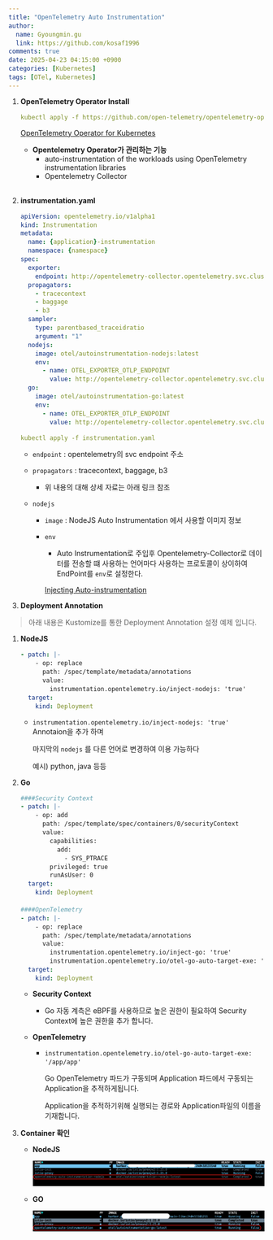 ```yaml
---
title: "OpenTelemetry Auto Instrumentation"
author:
  name: Gyoungmin.gu 
  link: https://github.com/kosaf1996
comments: true
date: 2025-04-23 04:15:00 +0900
categories: [Kubernetes]
tags: [OTel, Kubernetes]
---
```

1. **OpenTelemetry Operator Install**
    
    ```yaml
    kubectl apply -f https://github.com/open-telemetry/opentelemetry-operator/releases/latest/download/opentelemetry-operator.yaml
    ```
    
    [OpenTelemetry Operator for Kubernetes](https://opentelemetry.io/docs/kubernetes/operator/)
    
    - **Opentelemetry Operator가 관리하는 기능**
        - auto-instrumentation of the workloads using OpenTelemetry instrumentation libraries
        - Opentelemetry Collector
    <br>
2. **instrumentation.yaml**
    
    ```yaml
    apiVersion: opentelemetry.io/v1alpha1
    kind: Instrumentation
    metadata:
      name: {application}-instrumentation
      namespace: {namespace}
    spec:
      exporter:
        endpoint: http://opentelemetry-collector.opentelemetry.svc.cluster.local:4317
      propagators:
        - tracecontext
        - baggage
        - b3
      sampler:
        type: parentbased_traceidratio
        argument: "1"
      nodejs:
        image: otel/autoinstrumentation-nodejs:latest
        env:
          - name: OTEL_EXPORTER_OTLP_ENDPOINT
            value: http://opentelemetry-collector.opentelemetry.svc.cluster.local:4317
      go:
        image: otel/autoinstrumentation-go:latest
        env:
          - name: OTEL_EXPORTER_OTLP_ENDPOINT
            value: http://opentelemetry-collector.opentelemetry.svc.cluster.local:4318
    ```
    
    ```yaml
    kubectl apply -f instrumentation.yaml
    ```
    
    - `endpoint` : opentelemetry의 svc endpoint 주소
    - `propagators` : tracecontext, baggage, b3
        - 위 내용의 대해 상세 자료는 아래 링크 참조
            
            
    - `nodejs`
        - `image` : NodeJS Auto Instrumentation 에서 사용할 이미지 정보
        - `env`
            - Auto Instrumentation로 주입후 Opentelemetry-Collector로 데이터를 전송할 떄 사용하는 언어마다 사용하는 프로토콜이 상이하여 EndPoint를 `env`로 설정한다.
            
            [Injecting Auto-instrumentation](https://opentelemetry.io/docs/kubernetes/operator/automatic/)
            
    
3. **Deployment Annotation**
    
> 아래 내용은 Kustomize를 통한 Deployment Annotation 설정 예제 입니다.
    
   1. **NodeJS**
        
        ```yaml
        - patch: |-
            - op: replace
              path: /spec/template/metadata/annotations
              value:
                instrumentation.opentelemetry.io/inject-nodejs: 'true'
          target:
            kind: Deployment
        ```
        
        - `instrumentation.opentelemetry.io/inject-nodejs: 'true'` Annotaion을 추가 하며
            
            마지막의 `nodejs` 를 다른 언어로 변경하여 이용 가능하다
            
            예시) python, java 등등 
            
   2. **Go**
        
        ```yaml
        ####Security Context
        - patch: |-
            - op: add
              path: /spec/template/spec/containers/0/securityContext
              value:
                capabilities:
                  add:
                    - SYS_PTRACE
                privileged: true
                runAsUser: 0
          target:
            kind: Deployment
            
        ####OpenTelemetry 
        - patch: |-
            - op: replace
              path: /spec/template/metadata/annotations
              value:
                instrumentation.opentelemetry.io/inject-go: 'true'
                instrumentation.opentelemetry.io/otel-go-auto-target-exe: '/app/app'
          target:
            kind: Deployment
        ```
        
        - **Security Context**
            - Go 자동 계측은 eBPF를 사용하므로 높은 권한이 필요하여 Security Context에 높은 권한을 추가 합니다.
            
        - **OpenTelemetry**
            - `instrumentation.opentelemetry.io/otel-go-auto-target-exe: '/app/app'`
                
                Go OpenTelemetry 파드가 구동되며 Application 파드에서 구동되는 Application을 추적하게됩니다.
                
                Application을 추적하기위해 실행되는 경로와 Application파일의 이름을 기재합니다.
                
4. **Container 확인**
    - **NodeJS**
        
        ![nodejs](/assets/img/note/otel_nodejs.png)


        
    - **GO**
        
        ![nodejs](/assets/img/note/otel_go.png)
